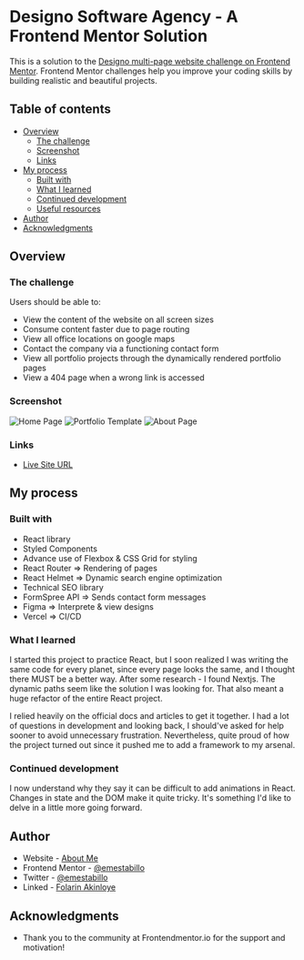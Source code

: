 # Designo Software Agency - A Frontend Mentor Solution

This is a solution to the [Designo multi-page website challenge on Frontend Mentor](https://www.frontendmentor.io/challenges/designo-multipage-website-G48K6rfUT). Frontend Mentor challenges help you improve your coding skills by building realistic and beautiful projects.

## Table of contents

- [Overview](#overview)
  - [The challenge](#the-challenge)
  - [Screenshot](#screenshot)
  - [Links](#links)
- [My process](#my-process)
  - [Built with](#built-with)
  - [What I learned](#what-i-learned)
  - [Continued development](#continued-development)
  - [Useful resources](#useful-resources)
- [Author](#author)
- [Acknowledgments](#acknowledgments)

## Overview

### The challenge

Users should be able to:

- View the content of the website on all screen sizes
- Consume content faster due to page routing
- View all office locations on google maps
- Contact the company via a functioning contact form
- View all portfolio projects through the dynamically rendered portfolio pages
- View a 404 page when a wrong link is accessed

### Screenshot

![Home Page](./public/screenshots/homepage.png)
![Portfolio Template ](./public/screenshots/app-design.png)
![About Page](./public/screenshots/about.png)

### Links

- [Live Site URL](https://designo-software-agency.vercel.app/)

## My process

### Built with

- React library
- Styled Components
- Advance use of Flexbox & CSS Grid for styling
- React Router => Rendering of pages
- React Helmet => Dynamic search engine optimization
- Technical SEO library
- FormSpree API => Sends contact form messages
- Figma => Interprete & view designs
- Vercel => CI/CD

### What I learned

I started this project to practice React, but I soon realized I was writing the same code for every planet, since every page looks the same, and I thought there MUST be a better way. After some research - I found Nextjs. The dynamic paths seem like the solution I was looking for. That also meant a huge refactor of the entire React project.

I relied heavily on the official docs and articles to get it together. I had a lot of questions in development and looking back, I should've asked for help sooner to avoid unnecessary frustration. Nevertheless, quite proud of how the project turned out since it pushed me to add a framework to my arsenal.

### Continued development

I now understand why they say it can be difficult to add animations in React. Changes in state and the DOM make it quite tricky. It's something I'd like to delve in a little more going forward.

## Author

- Website - [About Me](https://www.folarin.dev)
- Frontend Mentor - [@emestabillo](https://www.frontendmentor.io/profile/folathecoder)
- Twitter - [@emestabillo](https://www.twitter.com/folathecoder)
- Linked - [Folarin Akinloye](https://linkedin.com/in/akinloye-folarin)

## Acknowledgments

- Thank you to the community at Frontendmentor.io for the support and motivation!